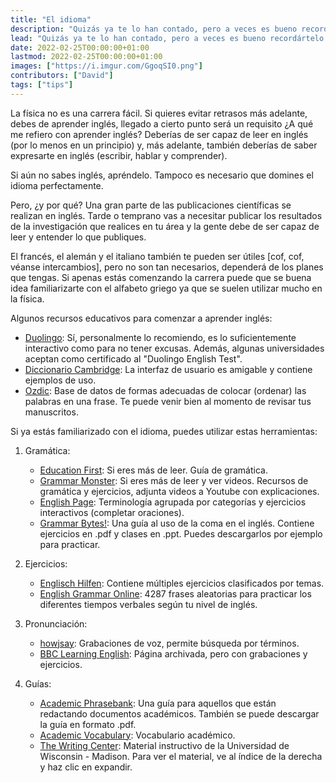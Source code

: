 ```yaml
---
title: "El idioma"
description: "Quizás ya te lo han contado, pero a veces es bueno recordártelo..."
lead: "Quizás ya te lo han contado, pero a veces es bueno recordártelo..."
date: 2022-02-25T00:00:00+01:00
lastmod: 2022-02-25T00:00:00+01:00
images: ["https://i.imgur.com/GgoqSI0.png"]
contributors: ["David"]
tags: ["tips"]
---
```


La física no es una carrera fácil. Si quieres evitar retrasos más adelante, debes de aprender inglés, llegado a cierto punto será un requisito ¿A qué me refiero con aprender inglés? Deberías de ser capaz de leer en inglés (por lo menos en un principio) y, más adelante, también deberías de saber expresarte en inglés (escribir, hablar y comprender).

Si aún no sabes inglés, apréndelo. Tampoco es necesario que domines el idioma perfectamente.

Pero, ¿y por qué? Una gran parte de las publicaciones científicas se realizan en inglés. Tarde o temprano vas a necesitar publicar los resultados de la investigación que realices en tu área y la gente debe de ser capaz de leer y entender lo que publiques.

El francés, el alemán y el italiano también te pueden ser útiles [cof, cof, véanse intercambios], pero no son tan necesarios, dependerá de los planes que tengas. Si apenas estás comenzando la carrera puede que se buena idea familiarizarte con el alfabeto griego ya que se suelen utilizar mucho en la física.

Algunos recursos educativos para comenzar a aprender inglés:

- [Duolingo](https://www.duolingo.com/): Sí, personalmente lo recomiendo, es lo suficientemente interactivo como para no tener excusas. Además, algunas universidades aceptan como certificado al "Duolingo English Test".
- [Diccionario Cambridge](https://dictionary.cambridge.org/es/diccionario/espanol-ingles/): La interfaz de usuario es amigable y contiene ejemplos de uso.
- [Ozdic](https://ozdic.com/): Base de datos de formas adecuadas de colocar (ordenar) las palabras en una frase. Te puede venir bien al momento de revisar tus manuscritos.

Si ya estás familiarizado con el idioma, puedes utilizar estas herramientas:

1. Gramática:

    - [Education First](https://www.ef.com/wwen/english-resources/): Si eres más de leer. Guía de gramática.
    - [Grammar Monster](https://www.grammar-monster.com/): Si eres más de leer y ver videos. Recursos de gramática y ejercicios, adjunta videos a Youtube con explicaciones.
    - [English Page](https://www.englishpage.com/): Terminología agrupada por categorías y ejercicios interactivos (completar oraciones).
    - [Grammar Bytes!](https://www.chompchomp.com/csfs01/csfs01.htm): Una guía al uso de la coma en el inglés. Contiene ejercicios en .pdf y clases en .ppt. Puedes descargarlos por ejemplo para practicar.

2. Ejercicios:

    - [Englisch Hilfen](https://www.englisch-hilfen.de/en/): Contiene múltiples ejercicios clasificados por temas.
    - [English Grammar Online](https://www.ego4u.com/en/cram-up/grammar/exercises): 4287 frases aleatorias para practicar los diferentes tiempos verbales según tu nivel de inglés.

3. Pronunciación:

    - [howjsay](https://howjsay.com/): Grabaciones de voz, permite búsqueda por términos.
    - [BBC Learning English](https://www.bbc.co.uk/worldservice/learningenglish/grammar/pron/): Página archivada, pero con grabaciones y ejercicios.

4. Guías:

    - [Academic Phrasebank](https://www.phrasebank.manchester.ac.uk/): Una guía para aquellos que están redactando documentos académicos. También se puede descargar la guía en formato .pdf.
    - [Academic Vocabulary](https://www.nottingham.ac.uk/alzsh3/acvocab/index.htm): Vocabulario académico.
    - [The Writing Center](https://writing.wisc.edu/handbook/assignments/): Material instructivo de la Universidad de Wisconsin - Madison. Para ver el material, ve al índice de la derecha y haz clic en expandir.

